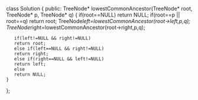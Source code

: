 class Solution {
public:
    TreeNode* lowestCommonAncestor(TreeNode* root, TreeNode* p, TreeNode* q) 
    {
     if(root==NULL)
       return NULL;
       if(root==p || root==q)
       return root;
       TreeNode*left=lowestCommonAncestor(root->left,p,q);
       TreeNode*right=lowestCommonAncestor(root->right,p,q);
       
       if(left!=NULL && right!=NULL)
       return root;
       else if(left==NULL && right!=NULL)
       return right;
       else if(right==NULL && left!=NULL)
       return left;
       else
       return NULL;    
    }
};